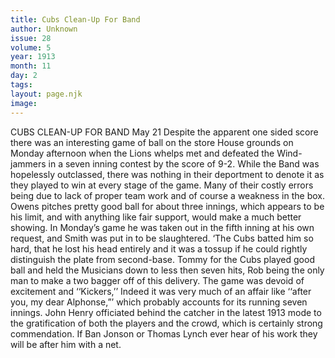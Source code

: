 ```yaml
---
title: Cubs Clean-Up For Band
author: Unknown
issue: 28
volume: 5
year: 1913
month: 11
day: 2
tags:
layout: page.njk
image:
---
```

CUBS CLEAN-UP FOR BAND    May 21    Despite the apparent one sided score there was an interesting game of ball on the store House grounds on Monday afternoon when the Lions whelps met and defeated the Wind-jammers in a seven inning contest by the score of 9-2. While the Band was hopelessly outclassed, there was nothing in their deportment to denote it as they played to win at every stage of the game. Many of their costly errors being due to lack of proper team work and of course a weakness in the box. Owens pitches pretty good ball for about three innings, which appears to be his limit, and with anything like fair support, would make a much better showing. In Monday’s game he was taken out in the fifth inning at his own request, and Smith was put in to be slaughtered. ‘The Cubs batted him so hard, that he lost his head entirely and it was a tossup if he could rightly distinguish the plate from second-base. Tommy for the Cubs played good ball and held the Musicians down to less then seven hits, Rob being the only man to make a two bagger off of this delivery. The game was devoid of excitement and ‘‘Kickers,’’ Indeed it was very much of an affair like ‘‘after you, my dear Alphonse,”’ which probably accounts for its running seven innings. John Henry officiated behind the catcher in the latest 1913 mode to the gratification of both the players and the crowd, which is certainly strong commendation. If Ban Jonson or Thomas Lynch ever hear of his work they will be after him with a net. 

